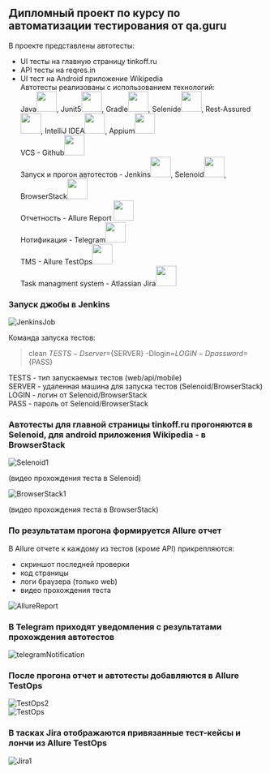 ## Дипломный проект по курсу по автоматизации тестирования от qa.guru  
В проекте представлены автотесты:  
* UI тесты на главную страницу tinkoff.ru
* API тесты на reqres.in
* UI тест на Android приложение Wikipedia  
Автотесты реализованы с использованием технологий:  
Java<img src="images/logo/JAVA.svg" width="40" height="40">, Junit5<img src="images/logo/Junit5.svg" width="40" height="40">, Gradle<img src="images/logo/Gradle.svg" width="40" height="40">, Selenide<img src="images/logo/Selenide.svg" width="40" height="40">, Rest-Assured<img src="images/logo/Rest-Assured.svg" width="40" height="40">, IntelliJ IDEA<img src="images/logo/Intelij_IDEA.svg" width="40" height="40">, Appium<img src="images/logo/Appium.svg" width="40" height="40">  
VCS - Github<img src="images/logo/GitHub.svg" width="40" height="40">  
Запуск и прогон автотестов - Jenkins<img src="images/logo/Jenkins.svg" width="40" height="40">, Selenoid<img src="images/logo/Selenoid.svg" width="40" height="40">, BrowserStack<img src="images/logo/Browserstack.svg" width="40" height="40">  
Отчетность - Allure Report <img src="images/logo/Allure Report.svg" width="40" height="40">  
Нотификация - Telegram<img src="images/logo/Telegram.svg" width="40" height="40">  
TMS - Allure TestOps<img src="images/logo/Allure TestOps.svg" width="40" height="40">  
Task managment system - Atlassian Jira<img src="images/logo/Jira.svg" width="40" height="40">  

### Запуск джобы в Jenkins  
  
![JenkinsJob](/images/JenkinsJob.jpg)  
  
Команда запуска тестов:  
> clean ${TESTS} -Dserver=${SERVER} -Dlogin=${LOGIN} -Dpassword=${PASS}  

TESTS - тип запускаемых тестов (web/api/mobile)  
SERVER - удаленная машина для запуска тестов (Selenoid/BrowserStack)  
LOGIN - логин от Selenoid/BrowserStack  
PASS - пароль от Selenoid/BrowserStack  

### Автотесты для главной страницы tinkoff.ru прогоняются в Selenoid, для android приложения Wikipedia - в BrowserStack  
  
![Selenoid1](/images/Selenoid1.gif)  
  
(видео прохождения теста в Selenoid)  
  
![BrowserStack1](/images/BrowserStack1.gif)  
  
(видео прохождения теста в BrowserStack)  
### По результатам прогона формируется Allure отчет  
В Allure отчете к каждому из тестов (кроме API) прикрепляются:
* скриншот последней проверки
* код страницы
* логи браузера (только web)
* видео прохождения теста  
  
![AllureReport](/images/AllureReport.jpg)  


### В Telegram приходят уведомления с результатами прохождения автотестов  
  
![telegramNotification](/images/telegramNotification.jpg)
  
### После прогона отчет и автотесты добавляются в Allure TestOps  
  
![TestOps2](/images/TestOps2.jpg)  
![TestOps](/images/TestOps.jpg) 
   
### В тасках Jira отображаются привязанные тест-кейсы и лончи из Allure TestOps  
![Jira1](/images/Jira1.jpg) 